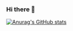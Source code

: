 ### Hi there 👋

[![Anurag's GitHub stats](https://github-readme-stats.vercel.app/api?username=CatSheiles)](https://github.com/anuraghazra/github-readme-stats)


<!--
**CatSheiles/CatSheiles** is a ✨ _special_ ✨ repository because its `README.md` (this file) appears on your GitHub profile.

Here are some ideas to get you started:

- 🔭 I’m currently working on ...
- 🌱 I’m currently learning ...
- 👯 I’m looking to collaborate on ...
- 🤔 I’m looking for help with ...
- 💬 Ask me about ...
- 📫 How to reach me: ...
- 😄 Pronouns: ...
- ⚡ Fun fact: ...
-->
